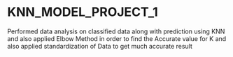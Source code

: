 # KNN_MODEL_PROJECT_1
Performed data analysis on classified data along with prediction using KNN and also applied Elbow Method in order to find the Accurate value for K and also applied standardization of Data to get much accurate result
